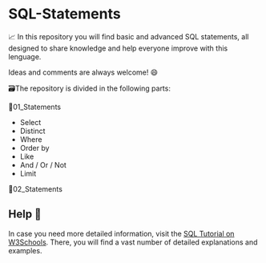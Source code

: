 # SQL-Statements
📈 In this repository you will find basic and advanced SQL statements, all designed to share knowledge and help everyone
improve with this lenguage.

Ideas and comments are always welcome! 😄

🗃️The repository is divided in the following parts:

📂01_Statements
  - Select
  - Distinct
  - Where
  - Order by
  - Like
  - And / Or / Not
  - Limit

📂02_Statements


## Help 🔎 
In case you need more detailed information, visit the [SQL Tutorial on W3Schools](https://www.w3schools.com/sql/default.asp). There, you will find 
a vast number of detailed explanations and examples. 
